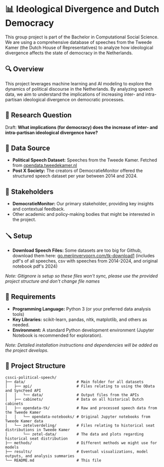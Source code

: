 # 📊 Ideological Divergence and Dutch Democracy

This group project is part of the Bachelor in Computational Social Science. We are using a comprehensive database of speeches from the Tweede Kamer (the Dutch House of Representatives) to analyze how ideological divergence affects the state of democracy in the Netherlands.



## 🔍 Overview

This project leverages machine learning and AI modeling to explore the dynamics of political discourse in the Netherlands. By analyzing speech data, we aim to understand the implications of increasing inter- and intra-partisan ideological divergence on democratic processes.


## 🎯 Research Question

Draft: **What implications (for democracy) does the increase of inter- and intra-partisan ideological divergence have?**


## 💾 Data Source

- **Political Speech Dataset:** Speeches from the Tweede Kamer. Fetched from [opendata.tweedekamer.nl](https://opendata.tweedekamer.nl/)
- **Post X Society:** The creators of DemocratieMonitor offered the structured speech dataset per year between 2014 and 2024.


## 🤝 Stakeholders

- **DemocratieMonitor:** Our primary stakeholder, providing key insights and contextual feedback.
- Other academic and policy-making bodies that might be interested in the project.


## 🪛 Setup

- **Download Speech Files:** Some datasets are too big for Github, download them here: [go.merijnvervoorn.com/tk-download1](https://go.merijnvervoorn.com/tk-download1) (includes pdf's of all speeches, csv with speeches from 2014-2024, and original notebook pdf's 2024)

*Note: Gitignore is setup so these files won't sync, please use the provided project structure and don't change file names*


## 🔧 Requirements

- **Programming Language:** Python 3 (or your preferred data analysis tools)
- **Key Libraries:** scikit-learn, pandas, nltk, matplotlib, and others as needed.
- **Environment:** A standard Python development environment (Jupyter Notebook is recommended for exploration).

*Note: Detailed installation instructions and dependencies will be added as the project develops.*


## 📁 Project Structure
```
cssci-political-speech/
├── data/                       # Main folder for all datasets
│   ├── api/                    # Files relating to using the OData and SyncFeed API
│   │   └── data/               # Output files from the APIs
│   ├── cabinets/               # Data on all historical Dutch cabinets
│   ├── opendata-tk/            # Raw and processed speech data from the Tweede Kamer
│   │   └── opendata-notebooks/ # Original Jupyter notebooks from Tweede Kamer data
│   └── zetelverdeling/         # Files relating to historical seat distributions in Tweede Kamer
│       └── zetel-data/         # The data and plots regarding historical seat distribution
├── methods/                    # Different methods we might use for models
├── results/                    # Eventual visualizations, model outputs, and analysis summaries
└── README.md                   # This file
```

